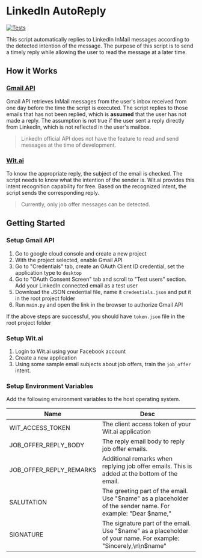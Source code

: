# LinkedIn AutoReply

[![Tests](https://github.com/SebastianLiando/linkedin-autoreply/actions/workflows/tests.yml/badge.svg)](https://github.com/SebastianLiando/linkedin-autoreply/actions/workflows/tests.yml)

This script automatically replies to LinkedIn InMail messages according to the detected intention of the message. The purpose of this script is to send a timely reply while allowing the user to read the message at a later time.

## How it Works

### [Gmail API](https://developers.google.com/gmail/api)

Gmail API retrieves InMail messages from the user's inbox received from one day before the time the script is executed. The script replies to those emails that has not been replied, which is **assumed** that the user has not made a reply. The assumption is not true if the user sent a reply directly from LinkedIn, which is not reflected in the user's mailbox.

> LinkedIn official API does not have the feature to read and send messages at the time of development.

### [Wit.ai](https://wit.ai/)

To know the appropriate reply, the subject of the email is checked. The script needs to know what the intention of the sender is. Wit.ai provides this intent recognition capability for free. Based on the recognized intent, the script sends the corresponding reply.

> Currently, only job offer messages can be detected.

## Getting Started

### Setup Gmail API

1. Go to google cloud console and create a new project
2. With the project selected, enable Gmail API
3. Go to "Credentials" tab, create an OAuth Client ID credential, set the application type to `desktop`
4. Go to "OAuth Consent Screen" tab and scroll to "Test users" section. Add your LinkedIn connected email as a test user
5. Download the JSON credential file, name it `credentials.json` and put it in the root project folder
6. Run `main.py` and open the link in the browser to authorize Gmail API

If the above steps are successful, you should have `token.json` file in the root project folder

### Setup Wit.ai

1. Login to Wit.ai using your Facebook account
2. Create a new application
3. Using some sample email subjects about job offers, train the `job_offer` intent.

### Setup Environment Variables

Add the following environment variables to the host operating system.

| Name                    | Desc                                                                                                           |
| ----------------------- | -------------------------------------------------------------------------------------------------------------- |
| WIT_ACCESS_TOKEN        | The client access token of your Wit.ai application                                                             |
| JOB_OFFER_REPLY_BODY    | The reply email body to reply job offer emails.                                                                |
| JOB_OFFER_REPLY_REMARKS | Additional remarks when replying job offer emails. This is added at the bottom of the email.                   |
| SALUTATION              | The greeting part of the email. Use "$name" as a placeholder of the sender name. For example: "Dear $name,"    |
| SIGNATURE               | The signature part of the email. Use "$name" as a placeholder of your name. For example: "Sincerely,\n\n$name" |
